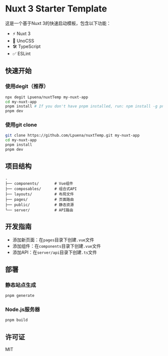 # Nuxt 3 Starter Template

这是一个基于Nuxt 3的快速启动模板，包含以下功能：

- ⚡️ Nuxt 3
- 🎨 UnoCSS
- 🛠 TypeScript
- ✅ ESLint

## 快速开始

### 使用degit（推荐）

```bash
npx degit Lpuena/nuxtTemp my-nuxt-app
cd my-nuxt-app
pnpm install # If you don't have pnpm installed, run: npm install -g pnpm
pnpm dev
```

### 使用git clone

```bash
git clone https://github.com/Lpuena/nuxtTemp.git my-nuxt-app
cd my-nuxt-app
pnpm install
pnpm dev
```

## 项目结构

```
.
├── components/       # Vue组件
├── composables/      # 组合式API
├── layouts/          # 布局文件
├── pages/            # 页面路由
├── public/           # 静态资源
└── server/           # API路由
```

## 开发指南

- 添加新页面：在`pages`目录下创建`.vue`文件
- 添加组件：在`components`目录下创建`.vue`文件
- 添加API：在`server/api`目录下创建`.ts`文件

## 部署

### 静态站点生成

```bash
pnpm generate
```

### Node.js服务器

```bash
pnpm build
```

## 许可证

MIT
